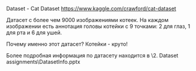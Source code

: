 Dataset - Cat Dataset 
https://www.kaggle.com/crawford/cat-dataset

Датасет с более чем 9000 изображениями котеек. На каждом изображении есть аннотация головы котейки с 9 точками: 2 для глаз, 1 для рта и 6 для ушей.

Почему именно этот датасет? Котейки - круто!

Более подробная информация по датасету находится в \2. Dataset assignments\DatasetInfo.pptx
